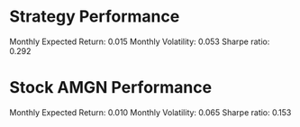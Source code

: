# Strategy Performance
Monthly Expected Return: 0.015
Monthly Volatility: 0.053
Sharpe ratio: 0.292
# Stock AMGN Performance
Monthly Expected Return: 0.010
Monthly Volatility: 0.065
Sharpe ratio: 0.153
